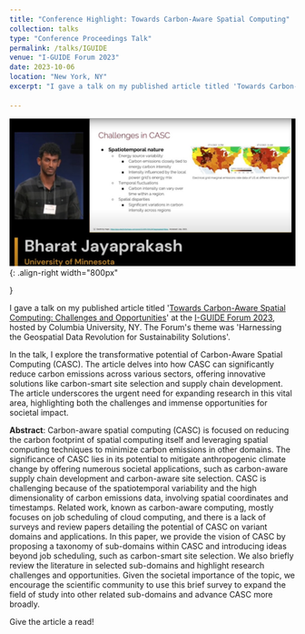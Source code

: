 ```yaml
---
title: "Conference Highlight: Towards Carbon-Aware Spatial Computing"
collection: talks
type: "Conference Proceedings Talk"
permalink: /talks/IGUIDE
venue: "I-GUIDE Forum 2023"
date: 2023-10-06
location: "New York, NY"
excerpt: "I gave a talk on my published article titled 'Towards Carbon-Aware Spatial Computing: Challenges and Opportunities' at the I-GUIDE Forum 2023, hosted by Columbia University, NY..."

---
```

![Towards Carbon-Aware Spatial Computing: Opportunities and Challenges](/images/I-GUIDE-pic.jpg){: .align-right width="800px"
<!-- ; border: "2px solid #000"; margin: "10px"; -->
}

I gave a talk on my published article titled '[Towards Carbon-Aware Spatial Computing: Challenges and Opportunities](https://docs.lib.purdue.edu/iguide/2023/presentations/14/)' at the [I-GUIDE Forum 2023](https://iguide.illinois.edu/forum-2023/), hosted by Columbia University, NY. The Forum's theme was 'Harnessing the Geospatial Data Revolution for Sustainability Solutions'. 

In the talk, I explore the transformative potential of Carbon-Aware Spatial Computing (CASC). The article delves into how CASC can significantly reduce carbon emissions across various sectors, offering innovative solutions like carbon-smart site selection and supply chain development. The article underscores the urgent need for expanding research in this vital area, highlighting both the challenges and immense opportunities for societal impact.

**Abstract**: Carbon-aware spatial computing (CASC) is focused on reducing the carbon footprint of spatial computing itself and leveraging spatial computing techniques to minimize carbon emissions in other domains. The significance of CASC lies in its potential to mitigate anthropogenic climate change by offering numerous societal applications, such as carbon-aware supply chain development and carbon-aware site selection. CASC is challenging because of the spatiotemporal variability and the high dimensionality of carbon emissions data, involving spatial coordinates and timestamps. Related work, known as carbon-aware computing, mostly focuses on job scheduling of cloud computing, and there is a lack of surveys and review papers detailing the potential of CASC on variant domains and applications. In this paper, we provide the vision of CASC by proposing a taxonomy of sub-domains within CASC and introducing ideas beyond job scheduling, such as carbon-smart site selection. We also briefly review the literature in selected sub-domains and highlight research challenges and opportunities. Given the societal importance of the topic, we encourage the scientific community to use this brief survey to expand the field of study into other related sub-domains and advance CASC more broadly.

Give the article a read!